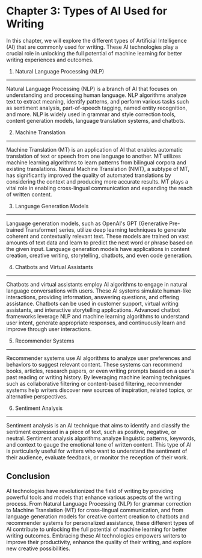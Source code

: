 Chapter 3: Types of AI Used for Writing
=======================================

In this chapter, we will explore the different types of Artificial Intelligence (AI) that are commonly used for writing. These AI technologies play a crucial role in unlocking the full potential of machine learning for better writing experiences and outcomes.

1. Natural Language Processing (NLP)
------------------------------------

Natural Language Processing (NLP) is a branch of AI that focuses on understanding and processing human language. NLP algorithms analyze text to extract meaning, identify patterns, and perform various tasks such as sentiment analysis, part-of-speech tagging, named entity recognition, and more. NLP is widely used in grammar and style correction tools, content generation models, language translation systems, and chatbots.

2. Machine Translation
----------------------

Machine Translation (MT) is an application of AI that enables automatic translation of text or speech from one language to another. MT utilizes machine learning algorithms to learn patterns from bilingual corpora and existing translations. Neural Machine Translation (NMT), a subtype of MT, has significantly improved the quality of automated translations by considering the context and producing more accurate results. MT plays a vital role in enabling cross-lingual communication and expanding the reach of written content.

3. Language Generation Models
-----------------------------

Language generation models, such as OpenAI's GPT (Generative Pre-trained Transformer) series, utilize deep learning techniques to generate coherent and contextually relevant text. These models are trained on vast amounts of text data and learn to predict the next word or phrase based on the given input. Language generation models have applications in content creation, creative writing, storytelling, chatbots, and even code generation.

4. Chatbots and Virtual Assistants
----------------------------------

Chatbots and virtual assistants employ AI algorithms to engage in natural language conversations with users. These AI systems simulate human-like interactions, providing information, answering questions, and offering assistance. Chatbots can be used in customer support, virtual writing assistants, and interactive storytelling applications. Advanced chatbot frameworks leverage NLP and machine learning algorithms to understand user intent, generate appropriate responses, and continuously learn and improve through user interactions.

5. Recommender Systems
----------------------

Recommender systems use AI algorithms to analyze user preferences and behaviors to suggest relevant content. These systems can recommend books, articles, research papers, or even writing prompts based on a user's past reading or writing history. By leveraging machine learning techniques such as collaborative filtering or content-based filtering, recommender systems help writers discover new sources of inspiration, related topics, or alternative perspectives.

6. Sentiment Analysis
---------------------

Sentiment analysis is an AI technique that aims to identify and classify the sentiment expressed in a piece of text, such as positive, negative, or neutral. Sentiment analysis algorithms analyze linguistic patterns, keywords, and context to gauge the emotional tone of written content. This type of AI is particularly useful for writers who want to understand the sentiment of their audience, evaluate feedback, or monitor the reception of their work.

Conclusion
----------

AI technologies have revolutionized the field of writing by providing powerful tools and models that enhance various aspects of the writing process. From Natural Language Processing (NLP) for grammar correction to Machine Translation (MT) for cross-lingual communication, and from language generation models for creative content creation to chatbots and recommender systems for personalized assistance, these different types of AI contribute to unlocking the full potential of machine learning for better writing outcomes. Embracing these AI technologies empowers writers to improve their productivity, enhance the quality of their writing, and explore new creative possibilities.
